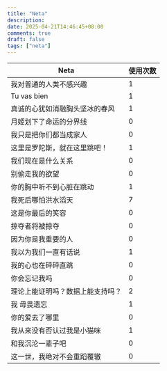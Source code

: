 ```yaml
---
title: "Neta"
description: 
date: 2025-04-21T14:46:45+08:00
comments: true
draft: false
tags: ["neta"]
---
```

| Neta                              | 使用次数 |
|-----------------------------------|----------|
| 我对普通的人类不感兴趣           | 1        |
| Tu vas bien                      | 1        |
| 真诚的心犹如消融胸头坚冰的春风   | 1        |
| 月姬划下了命运的分界线           | 0        |
| 我只是把你们都当成家人           | 0        |
| 这里是罗陀斯，就在这里跳吧！           | 1        |
| 我们现在是什么关系           | 0        |
| 别偷走我的欲望           | 0        |
| 你的胸中听不到心脏在跳动           | 1        |
| 我死后哪怕洪水滔天           | 7        |
| 这是你最后的笑容          | 0        |
| 掠夺者将被掠夺          | 0        |
| 因为你是我重要的人          | 0        |
| 我以为我们一直有话说          | 1        |
| 我的心也在砰砰直跳          | 0        |
| 你会忘记我吗          | 0        |
| 理论上能证明吗？数据上能支持吗？          | 2        |
| 我 毋畏遗忘          | 1        |
| 你的爱去了哪里          | 0        |
| 我从来没有否认过我是小猫咪          | 1        |
| 和我沉沦一辈子吧          | 0        |
| 这一世，我绝对不会重蹈覆辙          | 0        |
